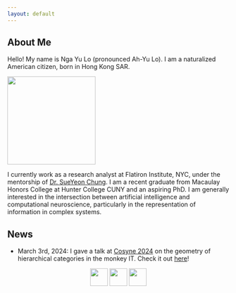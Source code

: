 ```yaml
---
layout: default
---
```


## About Me 
Hello! My name is Nga Yu Lo (pronounced Ah-Yu Lo). I am a naturalized American citizen, born in Hong Kong SAR. 

<img class="profile-picture" src="/images/headshot22sq.jpg" width="200px"/>

I currently work as a research analyst at Flatiron Institute, NYC, under the mentorship of [Dr. SueYeon Chung](https://sites.google.com/site/sueyeonchung/). I am a recent graduate from Macaulay Honors College at Hunter College CUNY and an aspiring PhD. I am generally interested in the intersection between artificial intelligence and computational neuroscience, particularly in the representation of information in complex systems. 

## News
- March 3rd, 2024: I gave a talk at [Cosyne 2024](https://www.cosyne.org/) on the geometry of hierarchical categories in the monkey IT. Check it out [here](https://youtu.be/ccG6ctQpUZY?t=4201)! 

<p align="center">
<a href="https://github.com/ngayulo" target="_blank"><img src="/images/github.png" width="40px"></a>
<a href="https://twitter.com/nyu_lo" target="_blank"><img src="/images/twitter.png" width="40px"></a>
<a href="https://www.linkedin.com/in/nga-yu-lo-9716021b8" target="_blank"><img src="/images/linkedin.png" width="40px"></a>
</p>

